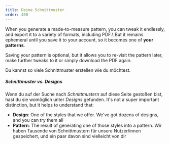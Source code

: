 ```yaml
---
title: Deine Schnittmuster
order: 400
---
```


When you generate a made-to-measure pattern, you can tweak it endlessly, and export it to a variety of formats, including PDF.\ But it remains ephemeral until you save it to your account, so it becomes one of **your patterns**.

Saving your pattern is optional, but it allows you to re-visit the pattern later, make further tweaks to it or simply download the PDF again.

Du kannst so viele Schnittmuster erstellen wie du möchtest.

<Tip>

##### Schnittmuster vs. Designs

Wenn du auf der Suche nach *Schnittmustern* auf diese Seite gestoßen bist, hast du sie womöglich unter *Designs* gefunden.
It's not a super important distinction, but it helps to understand that:

-   **Design**: One of the styles that we offer. We've got dozens of designs, and you can try them all
-   **Pattern**: The result of generating one of those styles into a pattern. Wir haben Tausende von Schnittmustern für unsere Nutzer/innen gespeichert, und ein paar davon sind vielleicht von dir

</Tip>
